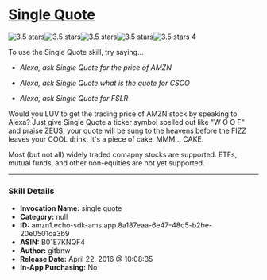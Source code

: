 # [Single Quote](http://alexa.amazon.com/#skills/amzn1.echo-sdk-ams.app.8a187eaa-6e47-48d5-b2be-20e0501ca3b9)
![3.5 stars](../../images/ic_star_black_18dp_1x.png)![3.5 stars](../../images/ic_star_black_18dp_1x.png)![3.5 stars](../../images/ic_star_black_18dp_1x.png)![3.5 stars](../../images/ic_star_half_black_18dp_1x.png)![3.5 stars](../../images/ic_star_border_black_18dp_1x.png) 4

To use the Single Quote skill, try saying...

* *Alexa, ask Single Quote for the price of AMZN*

* *Alexa, ask Single Quote what is the quote for CSCO*

* *Alexa, ask Single Quote for FSLR*

Would you LUV to get the trading price of AMZN stock by speaking to Alexa?  Just give Single Quote a ticker symbol spelled out like "W O O F" and praise ZEUS, your quote will be sung to the heavens before the FIZZ  leaves your COOL drink.  It's a piece of cake.  MMM... CAKE.

Most (but not all) widely traded comapny stocks are supported.  ETFs, mutual funds, and other non-equities are not yet supported.

***

### Skill Details

* **Invocation Name:** single quote
* **Category:** null
* **ID:** amzn1.echo-sdk-ams.app.8a187eaa-6e47-48d5-b2be-20e0501ca3b9
* **ASIN:** B01E7KNQF4
* **Author:** gitbnw
* **Release Date:** April 22, 2016 @ 10:08:35
* **In-App Purchasing:** No
